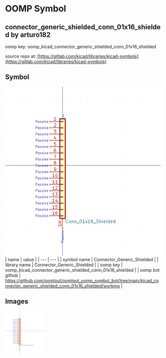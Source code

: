 # OOMP Symbol  
## connector_generic_shielded_conn_01x16_shielded  by arturo182  
  
oomp key: oomp_kicad_connector_generic_shielded_conn_01x16_shielded  
  
source repo at: [https://gitlab.com/kicad/libraries/kicad-symbols](https://gitlab.com/kicad/libraries/kicad-symbols)  
## Symbol  
  
[![working.png](working_600.png)](working.png)  
| name | value | 
| --- | --- | 
| symbol name | Connector_Generic_Shielded | 
| library name | Connector_Generic_Shielded | 
| oomp key | oomp_kicad_connector_generic_shielded_conn_01x16_shielded | 
| oomp bot github | https://github.com/oomlout/oomlout_oomp_symbol_bot/tree/main/kicad_connector_generic_shielded_conn_01x16_shielded/working | 
## Images  
  
[![working.png](working_140.png)](working.png)  
